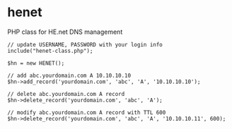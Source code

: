 # henet
PHP class for HE.net DNS management

    // update USERNAME, PASSWORD with your login info
    include("henet-class.php");

    $hn = new HENET();  
    
    // add abc.yourdomain.com A 10.10.10.10  
    $hn->add_record('yourdomain.com', 'abc', 'A', '10.10.10.10');

    // delete abc.yourdomain.com A record
    $hn->delete_record('yourdomain.com', 'abc', 'A');

    // modify abc.yourdomain.com A record with TTL 600
    $hn->delete_record('yourdomain.com', 'abc', 'A', '10.10.10.11', 600);

